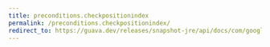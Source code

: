 ```yaml
---
title: preconditions.checkpositionindex
permalink: /preconditions.checkpositionindex/
redirect_to: https://guava.dev/releases/snapshot-jre/api/docs/com/google/common/base/Preconditions.html#checkPositionIndex-int-int-
---
```


